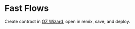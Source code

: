 # Fast Flows

Create contract in [OZ Wizard](https://wizard.openzeppelin.com/), open in remix, save, and deploy.

